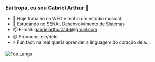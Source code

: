 ### Eai tropa, eu sou Gabriel Arthur 👋
- 🔭 Hoje trabalho na WEG e tenho um estúdio musical.
- 🌱 Estudando no SENAI, Desenvolvimento de Sistemas
- 📫 E-mail: gabrielarthur4146@gmail.com
- 😄 Pronouns: ele/dele
- ⚡ Fun fact: na real queria aprender a linguagem do coração dela...

[![Top Langs](https://github-readme-stats.vercel.app/api/top-langs/?username=scbielzin&hide=javascript,html)](https://github.com/scbielzin/github-readme-stats)
